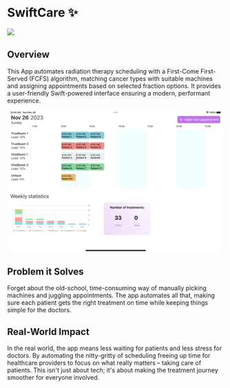 
# SwiftCare ✨

![](https://img.shields.io/badge/type-challenge-green)


## Overview
This App automates radiation therapy scheduling with a First-Come First-Served (FCFS) algorithm, matching cancer types with suitable machines and assigning appointments based on selected fraction options. It provides a user-friendly Swift-powered interface ensuring a modern, performant experience.

![](./images/swift_care.png)


## Problem it Solves

Forget about the old-school, time-consuming way of manually picking machines and juggling appointments. The app automates all that, making sure each patient gets the right treatment on time while keeping things simple for the doctors.

## Real-World Impact

In the real world, the app means less waiting for patients and less stress for doctors. By automating the nitty-gritty of scheduling freeing up time for healthcare providers to focus on what really matters – taking care of patients. This isn't just about tech; it's about making the treatment journey smoother for everyone involved.